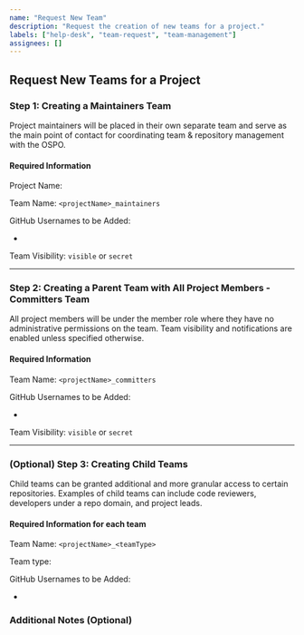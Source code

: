 ```yaml
---
name: "Request New Team"
description: "Request the creation of new teams for a project."
labels: ["help-desk", "team-request", "team-management"]
assignees: []
---
```


## Request New Teams for a Project

### Step 1: Creating a Maintainers Team

Project maintainers will be placed in their own separate team and serve as the main point of contact for coordinating team & repository management with the OSPO.

#### Required Information

Project Name: <!-- Provide the name of the project -->

Team Name: `<projectName>_maintainers`

GitHub Usernames to be Added:

- <!-- List all GitHub usernames -->

Team Visibility: `visible` or `secret`

---

### Step 2: Creating a Parent Team with All Project Members - Committers Team

All project members will be under the member role where they have no administrative permissions on the team. Team visibility and notifications are enabled unless specified otherwise.

#### Required Information

Team Name: `<projectName>_committers`

GitHub Usernames to be Added:

- <!-- List all GitHub usernames -->

Team Visibility: `visible` or `secret`

---

### (Optional) Step 3: Creating Child Teams

Child teams can be granted additional and more granular access to certain repositories. Examples of child teams can include code reviewers, developers under a repo domain, and project leads.

#### Required Information for each team

Team Name: `<projectName>_<teamType>`

Team type: <!-- Examples of Team Types include Frontend team, Backend team, Reviewers -->

GitHub Usernames to be Added:

- <!-- List all GitHub usernames -->

### Additional Notes (Optional)

<!-- Provide any additional context or requests -->
